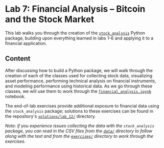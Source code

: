 # Lab 7: Financial Analysis &ndash; Bitcoin and the Stock Market

This lab walks you through the creation of the [`stock_analysis`](https://github.com/fenago/stock-analysis) Python package, building upon everything learned in labs 1-6 and applying it to a financial application.

## Content

After discussing how to build a Python package, we will walk through the creation of each of the classes used for collecting stock data, visualizing asset performance, performing technical analysis on financial instruments, and modeling performance using historical data. As we go through these classes, we will use them to work through the [`financial_analysis.ipynb`](./financial_analysis.ipynb) notebook.

The end-of-lab exercises provide additional exposure to financial data using the `stock_analysis` package; solutions to these exercises can be found in the repository's [`solutions/lab_12/`](../solutions/lab_12) directory.

*Note: if you experience issues collecting the data with the `stock_analysis` package, you can read in the CSV files from the [`data/`](./data) directory to follow along with the text and from the [`exercises/`](./exercises) directory to work through the exercises.*
